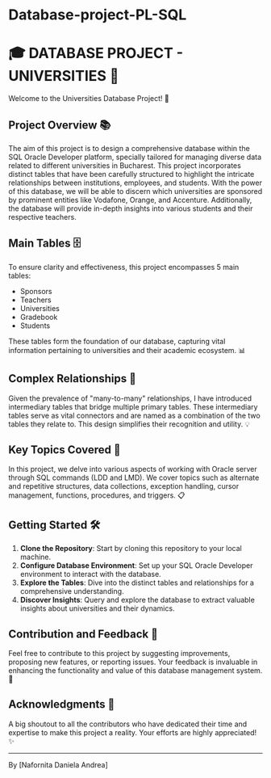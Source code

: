 # Database-project-PL-SQL
# 🎓 DATABASE PROJECT - UNIVERSITIES 🏫


Welcome to the Universities Database Project! 🎉

## Project Overview 📚

The aim of this project is to design a comprehensive database within the SQL Oracle Developer platform, specially tailored for managing diverse data related to different universities in Bucharest. This project incorporates distinct tables that have been carefully structured to highlight the intricate relationships between institutions, employees, and students. With the power of this database, we will be able to discern which universities are sponsored by prominent entities like Vodafone, Orange, and Accenture. Additionally, the database will provide in-depth insights into various students and their respective teachers.

## Main Tables 🗄️

To ensure clarity and effectiveness, this project encompasses 5 main tables:
- Sponsors
- Teachers
- Universities
- Gradebook
- Students

These tables form the foundation of our database, capturing vital information pertaining to universities and their academic ecosystem. 📊

## Complex Relationships 🔗

Given the prevalence of "many-to-many" relationships, I have introduced intermediary tables that bridge multiple primary tables. These intermediary tables serve as vital connectors and are named as a combination of the two tables they relate to. This design simplifies their recognition and utility. 💡

## Key Topics Covered 🚀

In this project, we delve into various aspects of working with Oracle server through SQL commands (LDD and LMD). We cover topics such as alternate and repetitive structures, data collections, exception handling, cursor management, functions, procedures, and triggers. 📋

## Getting Started 🛠️

1. **Clone the Repository**: Start by cloning this repository to your local machine.
2. **Configure Database Environment**: Set up your SQL Oracle Developer environment to interact with the database.
3. **Explore the Tables**: Dive into the distinct tables and relationships for a comprehensive understanding.
4. **Discover Insights**: Query and explore the database to extract valuable insights about universities and their dynamics.

## Contribution and Feedback 💬

Feel free to contribute to this project by suggesting improvements, proposing new features, or reporting issues. Your feedback is invaluable in enhancing the functionality and value of this database management system. 🙌

## Acknowledgments 🙏

A big shoutout to all the contributors who have dedicated their time and expertise to make this project a reality. Your efforts are highly appreciated! ✨

---

By [Nafornita Daniela Andrea]




